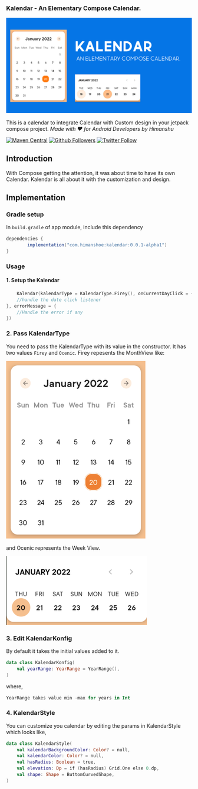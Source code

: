 ### Kalendar - An Elementary Compose Calendar.

![Kalendar](art/kalendar.png)

This is a calendar to integrate Calendar with Custom design in your jetpack compose project.
_Made with ❤️ for Android Developers by Himanshu_

[![Maven Central](https://img.shields.io/maven-central/v/com.himanshoe/kalendar)](https://search.maven.org/artifact/com.himanshoe/kalendar)
[![Github Followers](https://img.shields.io/github/followers/hi-manshu?label=Follow&style=social)](https://github.com/hi-manshu)
[![Twitter Follow](https://img.shields.io/twitter/follow/hi_man_shoe?label=Follow&style=social)](https://twitter.com/hi_man_shoe)

## Introduction

With Compose getting the attention, it was about time to have its own Calendar. Kalendar is all
about it with the customization and design.

## Implementation

### Gradle setup

In `build.gradle` of app module, include this dependency

```gradle
dependencies {
        implementation("com.himanshoe:kalendar:0.0.1-alpha1")
}
```

### Usage

#### 1. Setup the Kalendar

```kotlin
    Kalendar(kalendarType = KalendarType.Firey(), onCurrentDayClick = {
    //handle the date click listener                                                       
}, errorMessage = {
    //Handle the error if any
})

```

### 2. Pass KalendarType

You need to pass the KalendarType with its value in the constructor. It has two values `Firey`
and `Ocenic`. Firey repesents the MonthView like:

![Kalendar](art/firey-kalendar.png)

and Ocenic represents the Week View.

![Kalendar](art/oceanic-kalendar.png)

### 3. Edit KalendarKonfig

By default it takes the initial values added to it.

```kotlin
data class KalendarKonfig(
    val yearRange: YearRange = YearRange(),
)
```

where,

```kotlin
YearRange takes value min -max for years in Int
```

### 4. KalendarStyle
You can customize you calendar by editing the params in KalendarStyle which looks like,
```kotlin
data class KalendarStyle(
    val kalendarBackgroundColor: Color? = null,
    val kalendarColor: Color? = null,
    val hasRadius: Boolean = true,
    val elevation: Dp = if (hasRadius) Grid.One else 0.dp,
    val shape: Shape = ButtomCurvedShape,
)
```

